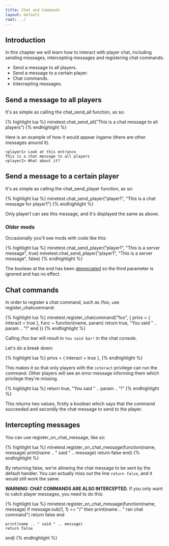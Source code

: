 ```yaml
---
title: Chat and Commands
layout: default
root: ../
---
```


## Introduction

In this chapter we will learn how to interact with player chat, including
sending messages, intercepting messages and registering chat commands.

* Send a message to all players.
* Send a message to a certain player.
* Chat commands.
* Intercepting messages.

## Send a message to all players

It's as simple as calling the chat_send_all function, as so:

{% highlight lua %}
minetest.chat_send_all("This is a chat message to all players")
{% endhighlight %}

Here is an example of how it would appear ingame (there are other messages
around it).

	<player1> Look at this entrance
	This is a chat message to all players
	<player2> What about it?

## Send a message to a certain player

It's as simple as calling the chat_send_player function, as so:

{% highlight lua %}
minetest.chat_send_player("player1", "This is a chat message for player1")
{% endhighlight %}

Only player1 can see this message, and it's displayed the same as above.

### Older mods

Occasionally you'll see mods with code like this:

{% highlight lua %}
minetest.chat_send_player("player1", "This is a server message", true)
minetest.chat_send_player("player1", "This is a server message", false)
{% endhighlight %}

The boolean at the end has been
[depreciated](https://github.com/minetest/minetest/commit/9a3b7715e2c2390a3a549d4e105ed8c18defb228)
so the third parameter is ignored and has no effect.


## Chat commands

In order to register a chat command, such as /foo, use register_chatcommand:

{% highlight lua %}
minetest.register_chatcommand("foo", {
	privs = {
		interact = true
	},
	func = function(name, param)
		return true, "You said " .. param .. "!"
	end
})
{% endhighlight %}

Calling /foo bar will result in `You said bar!` in the chat console.

Let's do a break down:

{% highlight lua %}
privs = {
	interact = true
},
{% endhighlight %}

This makes it so that only players with the `interact` privilege can run the
command. Other players will see an error message informing them which
privilege they're missing.

{% highlight lua %}
return true, "You said " .. param .. "!"
{% endhighlight %}

This returns two values, firstly a boolean which says that the command succeeded
and secondly the chat message to send to the player.

## Intercepting messages

You can use register_on_chat_message, like so:

{% highlight lua %}
minetest.register_on_chat_message(function(name, message)
	print(name .. " said " .. message)
	return false
end)
{% endhighlight %}

By returning false, we're allowing the chat message to be sent by the default
handler. You can actually miss out the line `return false`, and it would still
work the same.

**WARNING: CHAT COMMANDS ARE ALSO INTERCEPTED.** If you only want to catch
player messages, you need to do this:

{% highlight lua %}
minetest.register_on_chat_message(function(name, message)
	if message:sub(1, 1) == "/" then
		print(name .. " ran chat command")
		return false
	end

	print(name .. " said " .. message)
	return false
end)
{% endhighlight %}

